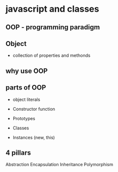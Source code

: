 # javascript and classes

## OOP - programming paradigm

## Object 
- collection of properties and methonds

## why use OOP

## parts of OOP
- object literals


- Constructor function
- Prototypes
- Classes
- Instances (new, this)


## 4 pillars
Abstraction
Encapsulation
Inheritance
Polymorphism